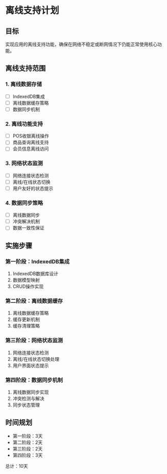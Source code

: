 # 离线支持计划

## 目标
实现应用的离线支持功能，确保在网络不稳定或断网情况下仍能正常使用核心功能。

## 离线支持范围

### 1. 离线数据存储
- [ ] IndexedDB集成
- [ ] 离线数据缓存策略
- [ ] 数据同步机制

### 2. 离线功能支持
- [ ] POS收银离线操作
- [ ] 商品查询离线支持
- [ ] 会员信息离线访问

### 3. 网络状态监测
- [ ] 网络连接状态检测
- [ ] 离线/在线状态切换
- [ ] 用户友好的状态提示

### 4. 数据同步策略
- [ ] 离线数据同步
- [ ] 冲突解决机制
- [ ] 数据一致性保证

## 实施步骤

### 第一阶段：IndexedDB集成
1. IndexedDB数据库设计
2. 数据模型映射
3. CRUD操作实现

### 第二阶段：离线数据缓存
1. 离线数据缓存策略
2. 缓存更新机制
3. 缓存清理策略

### 第三阶段：网络状态监测
1. 网络连接状态检测
2. 离线/在线状态切换处理
3. 用户界面状态提示

### 第四阶段：数据同步机制
1. 离线数据同步实现
2. 冲突检测与解决
3. 同步状态管理

## 时间规划
- 第一阶段：3天
- 第二阶段：2天
- 第三阶段：2天
- 第四阶段：3天

总计：10天